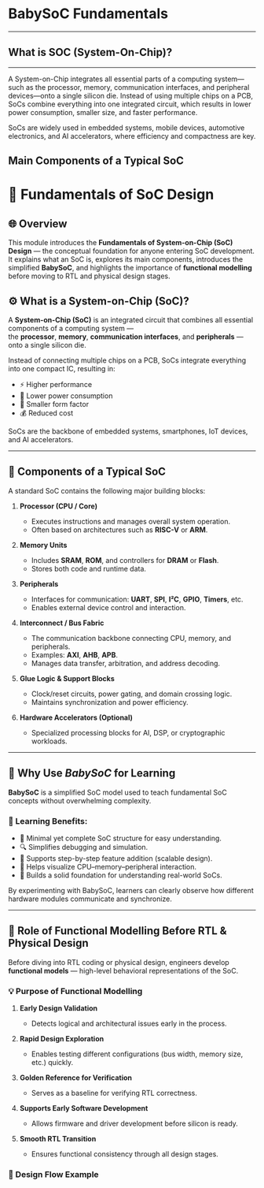 # BabySoC Fundamentals
------------------------------
## What is SOC (System-On-Chip)?
------------------------------
A System-on-Chip integrates all essential parts of a computing system—such as the processor, memory, communication interfaces, and peripheral devices—onto a single silicon die.
Instead of using multiple chips on a PCB, SoCs combine everything into one integrated circuit,
which results in lower power consumption, smaller size, and faster performance.

SoCs are widely used in embedded systems, mobile devices, automotive electronics, and AI accelerators, where efficiency and compactness are key.

## Main Components of a Typical SoC


# 🧠 Fundamentals of SoC Design  
## 🌐 Overview

This module introduces the **Fundamentals of System-on-Chip (SoC) Design** — the conceptual foundation for anyone entering SoC development.  
It explains what an SoC is, explores its main components, introduces the simplified **BabySoC**, and highlights the importance of **functional modelling** before moving to RTL and physical design stages.

## ⚙️ What is a System-on-Chip (SoC)?

A **System-on-Chip (SoC)** is an integrated circuit that combines all essential components of a computing system —  
the **processor**, **memory**, **communication interfaces**, and **peripherals** — onto a single silicon die.

Instead of connecting multiple chips on a PCB, SoCs integrate everything into one compact IC, resulting in:

- ⚡ Higher performance  
- 🔋 Lower power consumption  
- 📏 Smaller form factor  
- 💰 Reduced cost

SoCs are the backbone of embedded systems, smartphones, IoT devices, and AI accelerators.

---

## 🧩 Components of a Typical SoC

A standard SoC contains the following major building blocks:

1. **Processor (CPU / Core)**  
   - Executes instructions and manages overall system operation.  
   - Often based on architectures such as **RISC-V** or **ARM**.

2. **Memory Units**  
   - Includes **SRAM**, **ROM**, and controllers for **DRAM** or **Flash**.  
   - Stores both code and runtime data.

3. **Peripherals**  
   - Interfaces for communication: **UART**, **SPI**, **I²C**, **GPIO**, **Timers**, etc.  
   - Enables external device control and interaction.

4. **Interconnect / Bus Fabric**  
   - The communication backbone connecting CPU, memory, and peripherals.  
   - Examples: **AXI**, **AHB**, **APB**.  
   - Manages data transfer, arbitration, and address decoding.

5. **Glue Logic & Support Blocks**  
   - Clock/reset circuits, power gating, and domain crossing logic.  
   - Maintains synchronization and power efficiency.

6. **Hardware Accelerators (Optional)**  
   - Specialized processing blocks for AI, DSP, or cryptographic workloads.

---

## 👶 Why Use *BabySoC* for Learning

**BabySoC** is a simplified SoC model used to teach fundamental SoC concepts without overwhelming complexity.

### 🎯 Learning Benefits:
- 🧱 Minimal yet complete SoC structure for easy understanding.  
- 🔍 Simplifies debugging and simulation.  
- 🔄 Supports step-by-step feature addition (scalable design).  
- 🧠 Helps visualize CPU–memory–peripheral interaction.  
- 🧩 Builds a solid foundation for understanding real-world SoCs.

By experimenting with BabySoC, learners can clearly observe how different hardware modules communicate and synchronize.

---

## 🧮 Role of Functional Modelling Before RTL & Physical Design

Before diving into RTL coding or physical design, engineers develop **functional models** — high-level behavioral representations of the SoC.

### 💡 Purpose of Functional Modelling

1. **Early Design Validation**  
   - Detects logical and architectural issues early in the process.  

2. **Rapid Design Exploration**  
   - Enables testing different configurations (bus width, memory size, etc.) quickly.  

3. **Golden Reference for Verification**  
   - Serves as a baseline for verifying RTL correctness.  

4. **Supports Early Software Development**  
   - Allows firmware and driver development before silicon is ready.  

5. **Smooth RTL Transition**  
   - Ensures functional consistency through all design stages.

### 🧭 Design Flow Example


